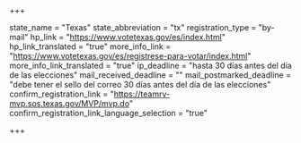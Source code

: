 +++

state_name = "Texas"
state_abbreviation = "tx"
registration_type = "by-mail"
hp_link = "https://www.votetexas.gov/es/index.html"
hp_link_translated = "true"
more_info_link = "https://www.votetexas.gov/es/registrese-para-votar/index.html"
more_info_link_translated = "true"
ip_deadline = "hasta 30 días antes del día de las elecciones"
mail_received_deadline = ""
mail_postmarked_deadline = "debe tener el sello del correo 30 días antes del día de las elecciones"
confirm_registration_link = "https://teamrv-mvp.sos.texas.gov/MVP/mvp.do"
confirm_registration_link_language_selection = "true"

+++